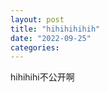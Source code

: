 ```yaml
---
layout: post
title: "hihihihihih"
date: "2022-09-25"
categories: 
---
```

<p>hihihihi不公开啊</p>

<p>&nbsp;</p>

